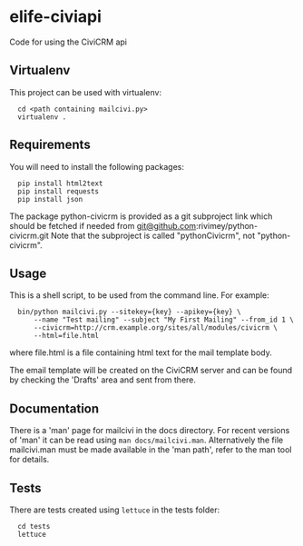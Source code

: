 elife-civiapi
=============

Code for using the CiviCRM api

Virtualenv
----------
This project can be used with virtualenv:

```
  cd <path containing mailcivi.py>
  virtualenv .
```

Requirements
------------
You will need to install the following packages:

```
  pip install html2text
  pip install requests
  pip install json
```
  
The package python-civicrm is provided as a git subproject link which should
be fetched if needed from git@github.com:rivimey/python-civicrm.git
Note that the subproject is called "pythonCivicrm", not "python-civicrm".

Usage
-----
This is a shell script, to be used from the command line. For example:

```
  bin/python mailcivi.py --sitekey={key} --apikey={key} \
      --name "Test mailing" --subject "My First Mailing" --from_id 1 \
      --civicrm=http://crm.example.org/sites/all/modules/civicrm \
      --html=file.html
```

where file.html is a file containing html text for the mail template body.

The email template will be created on the CiviCRM server and can be found
by checking the 'Drafts' area and sent from there.

Documentation
-------------
There is a 'man' page for mailcivi in the docs directory. For recent versions
of 'man' it can be read using `man docs/mailcivi.man`. Alternatively the
file mailcivi.man must be made available in the 'man path', refer to the
man tool for details.

Tests
-----
There are tests created using `lettuce` in the tests folder:

```
  cd tests
  lettuce
```
